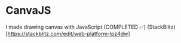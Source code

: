 # CanvaJS
I made drawing canvas with JavaScript (COMPLETED ✅)
(StackBlitz)[https://stackblitz.com/edit/web-platform-lpz4dw]